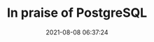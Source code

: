 ---
date: 2021-08-08 06:37:24
link:
  source: pocket
  source_url: https://getpocket.com
  text: In praise of PostgreSQL
  url: https://drewdevault.com/2021/08/05/In-praise-of-Postgres.html
source: pocket
syndicated:
- type: pocket
  url: https://drewdevault.com/2021/08/05/In-praise-of-Postgres.html
- type: mastodon
  url: https://mastodon.technology/users/roytang/statuses/106719139191981956
- type: twitter
  url: https://twitter.com/roytang/status/1424259220619153408/
title: In praise of PostgreSQL
---